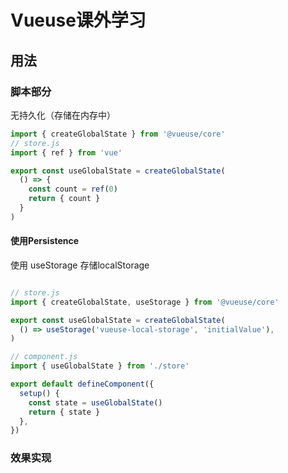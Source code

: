 # Vueuse课外学习

## 用法

### 脚本部分

无持久化（存储在内存中）

```TypeScript
import { createGlobalState } from '@vueuse/core'
// store.js
import { ref } from 'vue'

export const useGlobalState = createGlobalState(
  () => {
    const count = ref(0)
    return { count }
  }
)
```

#### 使用Persistence

使用 useStorage 存储localStorage

```TypeScript

// store.js
import { createGlobalState, useStorage } from '@vueuse/core'

export const useGlobalState = createGlobalState(
  () => useStorage('vueuse-local-storage', 'initialValue'),
)

// component.js
import { useGlobalState } from './store'

export default defineComponent({
  setup() {
    const state = useGlobalState()
    return { state }
  },
})

```

### 效果实现
